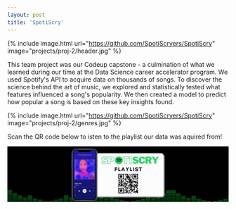 ```yaml
---
layout: post
title: 'SpotiScry'
---
```


{% include image.html url="https://github.com/SpotiScryers/SpotiScry" image="projects/proj-2/header.jpg" %}  

This team project was our Codeup capstone - a culmination of what we learned during our time at the Data Science career accelerator program. We used Spotify's API to acquire data on thousands of songs. To discover the science behind the art of music, we explored and statistically tested what features influenced a song's popularity. We then created a model to predict how popular a song is based on these key insights found.  

{% include image.html url="https://github.com/SpotiScryers/SpotiScry" image="projects/proj-2/genres.jpg" %}  

Scan the QR code below to isten to the playlist our data was aquired from!  

![playlist](https://github.com/ThompsonBethany01/ThompsonBethany01.github.io/blob/gh-pages/assets/img/projects/proj-2/playlist.gif?raw=true)
